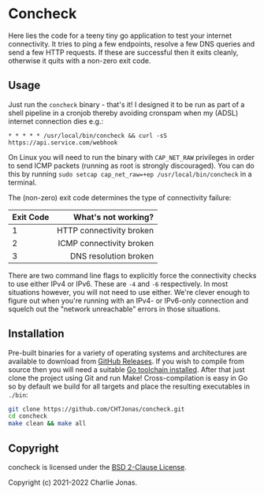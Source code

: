 # Concheck

Here lies the code for a teeny tiny go application to test your internet connectivity. It tries to ping a few endpoints, resolve a few DNS queries and send a few HTTP requests. If these are successful then it exits cleanly, otherwise it quits with a non-zero exit code.

## Usage

Just run the `concheck` binary - that's it! I designed it to be run as part of a shell pipeline in a cronjob thereby avoiding cronspam when my (ADSL) internet connection dies e.g.:

```* * * * * /usr/local/bin/concheck && curl -sS https://api.service.com/webhook```

On Linux you will need to run the binary with `CAP_NET_RAW` privileges in order to send ICMP packets (running as root is strongly discouraged). You can do this by running `sudo setcap cap_net_raw=+ep /usr/local/bin/concheck` in a terminal.

The (non-zero) exit code determines the type of connectivity failure:

| Exit Code | What's not working?      |
| --------- | ------------------------:|
| 1         | HTTP connectivity broken |
| 2         | ICMP connectivity broken |
| 3         | DNS resolution broken    |

There are two command line flags to explicitly force the connectivity checks to use either IPv4 or IPv6. These are `-4` and `-6` respectively. In most situations however, you will not need to use either. We're clever enough to figure out when you're running with an IPv4- or IPv6-only connection and squelch out the "network unreachable" errors in those situations.

## Installation

Pre-built binaries for a variety of operating systems and architectures are available to download from [GitHub Releases](https://github.com/CHTJonas/concheck/releases). If you wish to compile from source then you will need a suitable [Go toolchain installed](https://golang.org/doc/install). After that just clone the project using Git and run Make! Cross-compilation is easy in Go so by default we build for all targets and place the resulting executables in `./bin`:

```bash
git clone https://github.com/CHTJonas/concheck.git
cd concheck
make clean && make all
```

## Copyright

concheck is licensed under the [BSD 2-Clause License](https://opensource.org/licenses/BSD-2-Clause).

Copyright (c) 2021-2022 Charlie Jonas.
